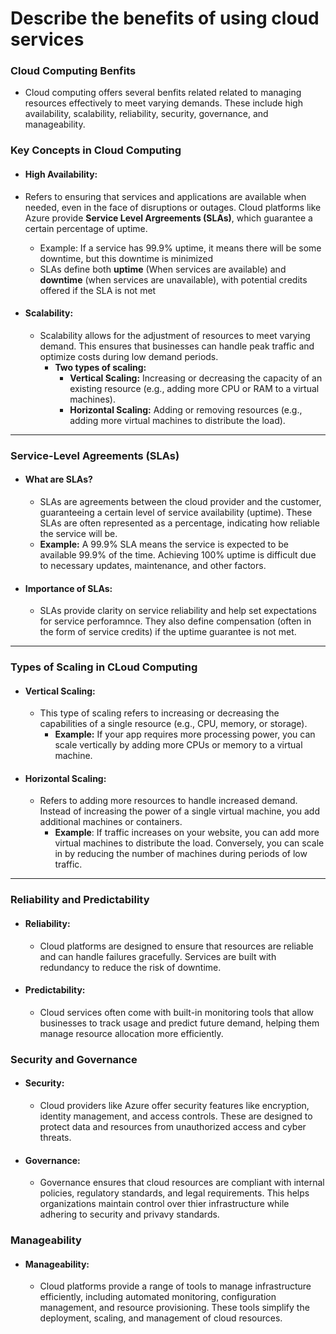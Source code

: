 # Describe the benefits of using cloud services 

### Cloud Computing Benfits 
- Cloud computing offers several benfits related related to managing resources effectively to meet varying demands. These include high availability, scalability, reliability, security, governance, and manageability.

### Key Concepts in Cloud Computing 

-  #### High Availability:
  - Refers to ensuring that services and applications are available when needed, even in the face of disruptions or outages. Cloud platforms like Azure provide **Service Level Argreements (SLAs)**, which guarantee a certain percentage of uptime.
    - Example: If a service has 99.9% uptime, it means there will be some downtime, but this downtime is minimized
    - SLAs define both **uptime** (When services are available) and **downtime** (when services are unavailable), with potential credits offered if the SLA is not met

- #### Scalability:
  - Scalability allows for the adjustment of resources to meet varying demand. This ensures that businesses can handle peak traffic and optimize costs during low demand periods.
    - **Two types of scaling:**
        - **Vertical Scaling:** Increasing or decreasing the capacity of an existing resource (e.g., adding more CPU or RAM to a virtual machines).
        - **Horizontal Scaling:** Adding or removing resources (e.g., adding more virtual machines to distribute the load).

---

### Service-Level Agreements (SLAs)
- #### What are SLAs?
  - SLAs are agreements between the cloud provider and the customer, guaranteeing a certain level of service availability (uptime). These SLAs are often represented as a percentage, indicating how reliable the service will be.
  - **Example:** A 99.9% SLA means the service is expected to be available 99.9% of the time. Achieving 100% uptime is difficult due to necessary updates, maintenance, and other factors.

- #### Importance of SLAs:
  - SLAs provide clarity on service reliability and help set expectations for service perforamnce. They also define compensation (often in the form of service credits) if the uptime guarantee is not met.
 
--- 

### Types of Scaling in CLoud Computing 
- #### Vertical Scaling:
  - This type of scaling refers to increasing or decreasing the capabilities of a single resource (e.g., CPU, memory, or storage).
    - **Example:** If your app requires more processing power, you can scale vertically by adding more CPUs or memory to a virtual machine.
- #### Horizontal Scaling:
  - Refers to adding more resources to handle increased demand. Instead of increasing the power of a single virtual machine, you add additional machines or containers.
    - **Example**: If traffic increases on your website, you can add more virtual machines to distribute the load. Conversely, you can scale in by reducing the number of machines during periods of low traffic.

--- 

### Reliability and Predictability
- #### Reliability:
  - Cloud platforms are designed to ensure that resources are reliable and can handle failures gracefully. Services are built with redundancy to reduce the risk of downtime.
- #### Predictability:
  - Cloud services often come with built-in monitoring tools that allow businesses to track usage and predict future demand, helping them manage resource allocation more efficiently.

### Security and Governance
- #### Security:
  - Cloud providers like Azure offer security features like encryption, identity management, and access controls. These are designed to protect data and resources from unauthorized access and cyber threats.
 
- #### Governance:
  - Governance ensures that cloud resources are compliant with internal policies, regulatory standards, and legal requirements. This helps organizations maintain control over thier infrastructure while adhering to security and privavy standards.

### Manageability
- #### Manageability:
  - Cloud platforms provide a range of tools to manage infrastructure efficiently, including automated monitoring, configuration management, and resource provisioning. These tools simplify the deployment, scaling, and management of cloud resources. 
  
